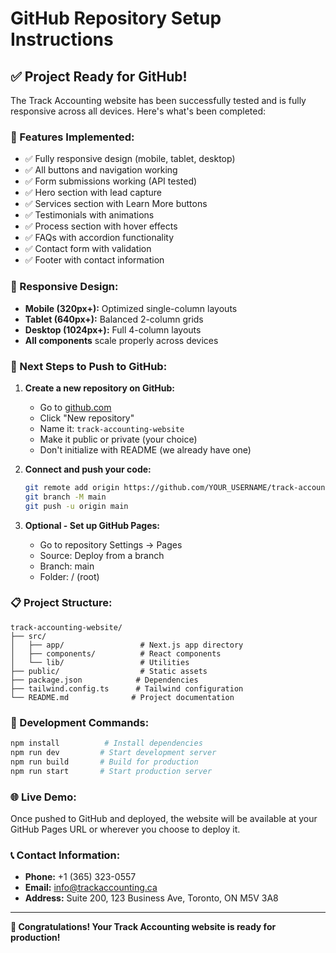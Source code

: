 # GitHub Repository Setup Instructions

## ✅ **Project Ready for GitHub!**

The Track Accounting website has been successfully tested and is fully responsive across all devices. Here's what's been completed:

### **🎯 Features Implemented:**
- ✅ Fully responsive design (mobile, tablet, desktop)
- ✅ All buttons and navigation working
- ✅ Form submissions working (API tested)
- ✅ Hero section with lead capture
- ✅ Services section with Learn More buttons
- ✅ Testimonials with animations
- ✅ Process section with hover effects
- ✅ FAQs with accordion functionality
- ✅ Contact form with validation
- ✅ Footer with contact information

### **📱 Responsive Design:**
- **Mobile (320px+):** Optimized single-column layouts
- **Tablet (640px+):** Balanced 2-column grids
- **Desktop (1024px+):** Full 4-column layouts
- **All components** scale properly across devices

### **🚀 Next Steps to Push to GitHub:**

1. **Create a new repository on GitHub:**
   - Go to [github.com](https://github.com)
   - Click "New repository"
   - Name it: `track-accounting-website`
   - Make it public or private (your choice)
   - Don't initialize with README (we already have one)

2. **Connect and push your code:**
   ```bash
   git remote add origin https://github.com/YOUR_USERNAME/track-accounting-website.git
   git branch -M main
   git push -u origin main
   ```

3. **Optional - Set up GitHub Pages:**
   - Go to repository Settings → Pages
   - Source: Deploy from a branch
   - Branch: main
   - Folder: / (root)

### **📋 Project Structure:**
```
track-accounting-website/
├── src/
│   ├── app/                 # Next.js app directory
│   ├── components/          # React components
│   └── lib/                 # Utilities
├── public/                  # Static assets
├── package.json            # Dependencies
├── tailwind.config.ts      # Tailwind configuration
└── README.md              # Project documentation
```

### **🔧 Development Commands:**
```bash
npm install          # Install dependencies
npm run dev         # Start development server
npm run build       # Build for production
npm run start       # Start production server
```

### **🌐 Live Demo:**
Once pushed to GitHub and deployed, the website will be available at your GitHub Pages URL or wherever you choose to deploy it.

### **📞 Contact Information:**
- **Phone:** +1 (365) 323-0557
- **Email:** info@trackaccounting.ca
- **Address:** Suite 200, 123 Business Ave, Toronto, ON M5V 3A8

---

**🎉 Congratulations! Your Track Accounting website is ready for production!**
